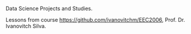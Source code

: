 Data Science Projects and Studies.

Lessons from course https://github.com/ivanovitchm/EEC2006, Prof. Dr. Ivanovitch Silva.
